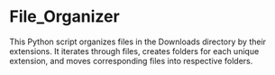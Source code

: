 # File_Organizer
This Python script organizes files in the Downloads directory by their extensions. It iterates through files, creates folders for each unique extension, and moves corresponding files into respective folders.
